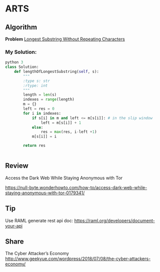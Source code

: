 # ARTS

## Algorithm

**Problem** [Longest Substring Without Repeating Characters](https://leetcode.com/problems/longest-substring-without-repeating-characters/description/)

### My Solution:

```python 
python 3
class Solution:
    def lengthOfLongestSubstring(self, s):
        """
        :type s: str
        :rtype: int
        """
        length = len(s)
        indexes = range(length)
        m = {}
        left = res = 0
        for i in indexes:
            if s[i] in m and left <= m[s[i]]: # in the slip window
                left = m[s[i]] + 1
            else:    
                res = max(res, i-left +1)
            m[s[i]] = i

        return res
        
```


## Review

Access the Dark Web While Staying Anonymous with Tor

https://null-byte.wonderhowto.com/how-to/access-dark-web-while-staying-anonymous-with-tor-0179341/


## Tip

Use RAML generate rest api doc: https://raml.org/developers/document-your-api

## Share

The Cyber Attacker’s Economy
http://www.geekyue.com/wordpress/2018/07/08/the-cyber-attackers-economy/

